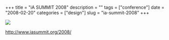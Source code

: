 +++
title = "iA SUMMIT 2008"
description = ""
tags = ["conference"]
date = "2008-02-20"
categories = ["design"]
slug = "ia-summit-2008"
+++


 

  <div id="screens-thumbs" class="clearfix">
    <div class="txt-center" id="design-submission"><a href="http://www.iasummit.org/2008/"><img id='bluga-thumbnail-899' class='bluga-thumbnail large' src='//konigi.com/media/bluga/
wt47f279d30b9a9_0.jpg'/></a></div>  
  </div>   
<p><a href="http://www.iasummit.org/2008/">http://www.iasummit.org/2008/</a></p>




